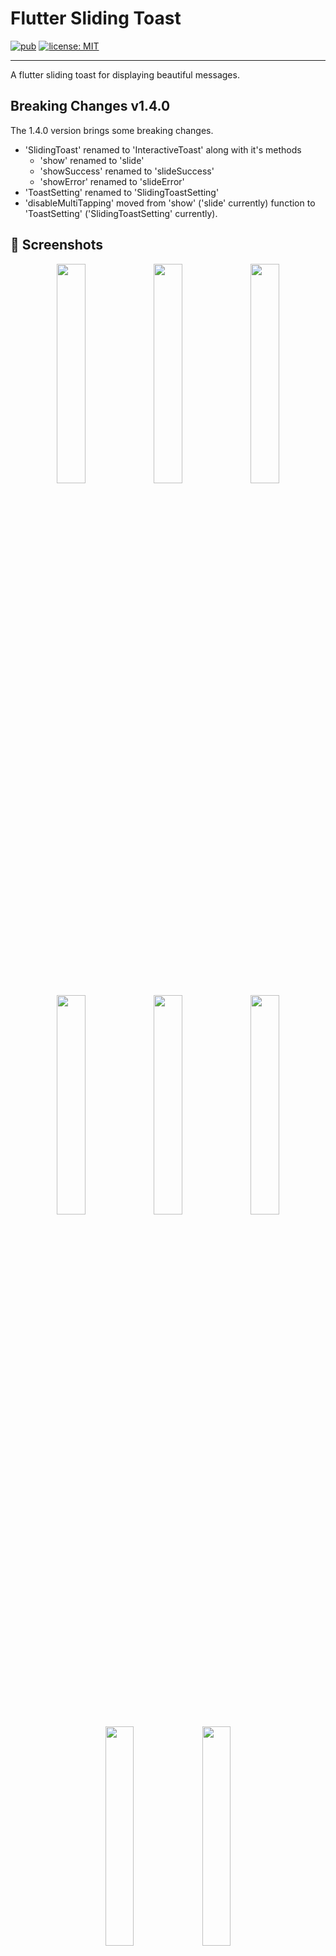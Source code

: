 # Flutter Sliding Toast

<div>
  <a href="https://pub.dev/packages/flutter_sliding_toast"><img src="https://img.shields.io/pub/v/flutter_sliding_toast.svg" alt="pub"></a>
  <a href="https://opensource.org/licenses/MIT"><img src="https://img.shields.io/badge/license-MIT-blue.svg" alt="license: MIT"></a>
</div>

---

A flutter sliding toast for displaying beautiful messages.

## Breaking Changes v1.4.0

The 1.4.0 version brings some breaking changes.

- 'SlidingToast' renamed to 'InteractiveToast' along with it's methods
  - 'show' renamed to 'slide'
  - 'showSuccess' renamed to 'slideSuccess'
  - 'showError' renamed to 'slideError'
- 'ToastSetting' renamed to 'SlidingToastSetting'
- 'disableMultiTapping' moved from 'show' ('slide' currently) function to 'ToastSetting' ('SlidingToastSetting' currently).

## 🎨 Screenshots

<div display="flex" flex-wrap="wrap" align="center">
  <img src="https://res.cloudinary.com/gaurishankar/image/upload/v1720411711/Flutter%20Sliding%20Toast%20Pub%20Package/mpajt61nkff1zzzkoynr.gif" width="30%">
  <img src="https://res.cloudinary.com/gaurishankar/image/upload/v1720411957/Flutter%20Sliding%20Toast%20Pub%20Package/u0rhkp2zr7xfqcuoyfdy.gif" width="30%">
  <img src="https://res.cloudinary.com/gaurishankar/image/upload/v1720411962/Flutter%20Sliding%20Toast%20Pub%20Package/fbqjeuu3pb4nlcuoonzj.gif" width="30%">
  <img src="https://res.cloudinary.com/gaurishankar/image/upload/v1720411713/Flutter%20Sliding%20Toast%20Pub%20Package/cz0ijfq7uzhtpiewopjf.gif" width="30%">
  <img src="https://res.cloudinary.com/gaurishankar/image/upload/v1720412052/Flutter%20Sliding%20Toast%20Pub%20Package/fuvrfgqdgou5ickj7w17.gif" width="30%">
  <img src="https://res.cloudinary.com/gaurishankar/image/upload/v1720411805/Flutter%20Sliding%20Toast%20Pub%20Package/iwumvethuwfldkxdlgwx.gif" width="30%">
  <img src="https://res.cloudinary.com/gaurishankar/image/upload/v1720411805/Flutter%20Sliding%20Toast%20Pub%20Package/i1l79zvmuyowwpxddfci.gif" width="30%">
  <img src="https://res.cloudinary.com/gaurishankar/image/upload/v1720412087/Flutter%20Sliding%20Toast%20Pub%20Package/hntbiuj13cwvmfcrkzvi.gif" width="30%">
</div>

## 🎯 Features

- Show sliding toasts, modify sliding behaviors
- Show popup toasts, disable or modify fading and scaling behaviors
- Change toast's alignment positions and sliding toast's sliding directions
- Define animation and display duration, max height and width, padding
- Set title, leading, trailing widgets and disable the progressbar in sliding toast
- Make title width dynamic or expanded
- Use glassmorphism design or default success and error toast
- Dismiss the sliding toast by sliding it horizontally or vertically
- Dismiss the popup toast by sliding it horizontally
- Dismiss an individual or all toasts programmatically
- Pause the animation with long press and release it to continue
- Execute a function after the toast is tapped or disposed
- Disable Multiple tapping to execute 'onTap' callback only one time

## ⚙️ Getting Started

Add the following line to `pubspec.yaml`:

```yaml
dependencies:
  flutter_sliding_toast: ^1.4.2
```

## 🚀 Usage

```dart
class MyHomePage extends StatelessWidget {
  const MyHomePage({super.key});

  @override
  Widget build(BuildContext context) {
    return Scaffold(
      appBar: AppBar(
        iconTheme: const IconThemeData(color: Colors.white),
        title: const Text("Sliding & Popup Toast"),
        centerTitle: true,
      ),
      body: SafeArea(
        child: Column(
          mainAxisAlignment: MainAxisAlignment.center,
          children: [
            const SizedBox(width: double.maxFinite),
            ElevatedButton(
              onPressed: () {
                InteractiveToast.slide(
                  context,
                  leading: leadingWidget(),
                  title: const Text(
                    "Hi there! I'm a sliding toast 😎. "
                    "Dismiss me by sliding upward.",
                  ),
                  trailing: trailingWidget(),
                  toastStyle: const ToastStyle(titleLeadingGap: 10),
                  toastSetting: const SlidingToastSetting(
                    animationDuration: Duration(seconds: 1),
                    displayDuration: Duration(seconds: 2),
                    toastStartPosition: ToastPosition.top,
                    toastAlignment: Alignment.topCenter,
                  ),
                );
              },
              child: textWidget("Sliding toast from top center"),
            ),
            const SizedBox(height: 30),
            ElevatedButton(
              onPressed: () {
                InteractiveToast.pop(
                  context,
                  title: const Text(
                    "Hi! I'm a popup toast 🐺. "
                    "I have fading and scaling effect.",
                  ),
                  trailing: trailingWidget(),
                  toastSetting: const PopupToastSetting(
                    animationDuration: Duration(seconds: 1),
                    displayDuration: Duration(seconds: 3),
                    toastAlignment: Alignment.bottomCenter,
                  ),
                );
              },
              child: textWidget("Popup toast at bottom center"),
            ),
          ],
        ),
      ),
    );
  }

  Text textWidget(String text) => Text(
        text,
        style: const TextStyle(fontSize: 16),
      );

  Icon trailingWidget() => const Icon(
        Icons.person,
        color: Colors.deepPurple,
      );

  Container leadingWidget() {
    return Container(
      width: 40,
      height: 40,
      decoration: BoxDecoration(
        shape: BoxShape.circle,
        color: Colors.purple,
        boxShadow: [
          BoxShadow(
            color: Colors.black.withOpacity(.1),
            spreadRadius: 3,
            blurRadius: 4,
          ),
        ],
      ),
      alignment: Alignment.center,
      child: const Text(
        "🦄",
        style: TextStyle(fontSize: 20),
      ),
    );
  }
}
```

## ❤️ Additional information

Pull requests are welcomed!

If you encounter any problems or you have any ideas, feel free to open an issue:

- [Form for bugs](https://github.com/gaurishankar007/flutter_sliding_toast/issues/new?assignees=&labels=&projects=&template=bug_report.md&title=)
- [Form for feature requests](https://github.com/gaurishankar007/flutter_sliding_toast/issues/new?assignees=&labels=&projects=&template=feature_request.md&title=)
